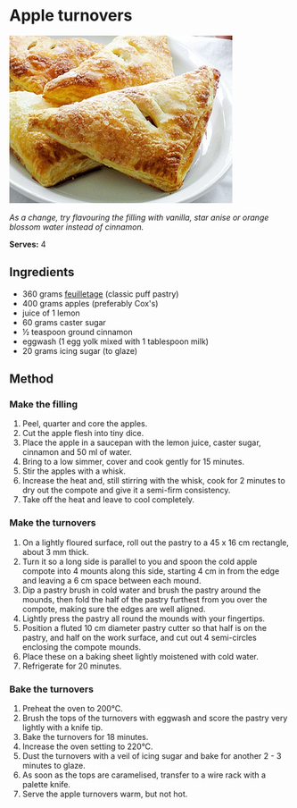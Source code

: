 # Apple turnovers

![Name](resources/turnover.jpg)

*As a change, try flavouring the filling with vanilla, star anise or orange blossom water instead of cinnamon.*

**Serves:** 4

## Ingredients
- 360 grams [feuilletage](../../baking/pastry/puff-pastry.md) (classic puff pastry)
- 400 grams apples (preferably Cox's)
- juice of 1 lemon
- 60  grams caster sugar
- ½ teaspoon ground cinnamon
- eggwash (1 egg yolk mixed with 1 tablespoon milk)
- 20 grams icing sugar (to glaze)

## Method
### Make the filling
1. Peel, quarter and core the apples.
1. Cut the apple flesh into tiny dice.
1. Place the apple in a saucepan with the lemon juice, caster sugar, cinnamon and 50 ml of water.
1. Bring to a low simmer, cover and cook gently for 15 minutes.
1. Stir the apples with a whisk.
1. Increase the heat and, still stirring with the whisk, cook for 2 minutes to dry out the compote and give it a semi-firm consistency.
1. Take off the heat and leave to cool completely.

### Make the turnovers
1. On a lightly floured surface, roll out the pastry to a 45 x 16 cm rectangle, about 3 mm thick.
1. Turn it so a long side is parallel to you and spoon the cold apple compote into 4 mounts along this side, starting 4 cm in from the edge and leaving a 6 cm space between each mound.
1. Dip a pastry brush in cold water and brush the pastry around the mounds, then fold the half of the pastry furthest from you over the compote, making sure the edges are well aligned.
1. Lightly press the pastry all round the mounds with your fingertips.
1. Position a fluted 10 cm diameter pastry cutter so that half is on the pastry, and half on the work surface, and cut out 4 semi-circles enclosing the compote mounds.
1. Place these on a baking sheet lightly moistened with cold water.
1. Refrigerate for 20 minutes.

### Bake the turnovers
1. Preheat the oven to 200°C.
1. Brush the tops of the turnovers with eggwash and score the pastry very lightly with a knife tip.
1. Bake the turnovers for 18 minutes.
1. Increase the oven setting to 220°C.
1. Dust the turnovers with a veil of icing sugar and bake for another 2 - 3 minutes to glaze.
1. As soon as the tops are caramelised, transfer to a wire rack with a palette knife.
1. Serve the apple turnovers warm, but not hot.